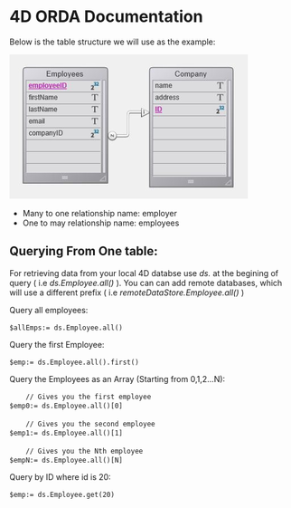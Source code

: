 # 4D ORDA Documentation 

Below is the table structure we will use as the example:

![alt text](https://github.com/vdojnov/4D-Documentation/blob/master/Table%20Structure%20Image.JPG?raw=true)

* Many to one relationship name: employer
* One to may relationship name: employees 


## Querying From One table:

For retrieving data from your local 4D databse use _ds._ at the begining of query ( i.e _ds.Employee.all()_ ). You can can add remote databases, which will use a different prefix ( i.e _remoteDataStore.Employee.all()_ ) 

Query all employees:

```
$allEmps:= ds.Employee.all()
```
Query the first Employee:

```
$emp:= ds.Employee.all().first()
```
Query the Employees as an Array (Starting from 0,1,2...N):

```
    // Gives you the first employee
$emp0:= ds.Employee.all()[0]

    // Gives you the second employee
$emp1:= ds.Employee.all()[1]

    // Gives you the Nth employee
$empN:= ds.Employee.all()[N]
```

Query by ID where id is 20:

```
$emp:= ds.Employee.get(20)
```



